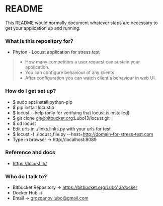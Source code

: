 # README #

This README would normally document whatever steps are necessary to get your application up and running.

### What is this repository for? ###

* Phyton - Locust application for stress test 
> * How many competitors a user request can sustain your application.
> * You can configure behaviour of any clients
> * After configuration you can watch client's behaviour in web UI.

### How do I get set up? ###

* $ sudo apt install python-pip
* $ pip install locustio
* $ locust --help (only for verifying that locust is installed)
* $ git clone git@bitbucket.org:Lubo13/locust.git
* $ cd locust
*   Edit urls in ./links.links.py with your urls for test
* $ locust -f ./locust_file.py --host=http://domain-for-stress-test.com
*   Type in browser -> http://localhost:8089

### Reference and docs ###

* https://locust.io/

### Who do I talk to? ###

* Bitbucket Repository -> https://bitbucket.org/Lubo13/docker
* Docker Hub -> 
* Email -> grozdanov.lubo@gmail.com
